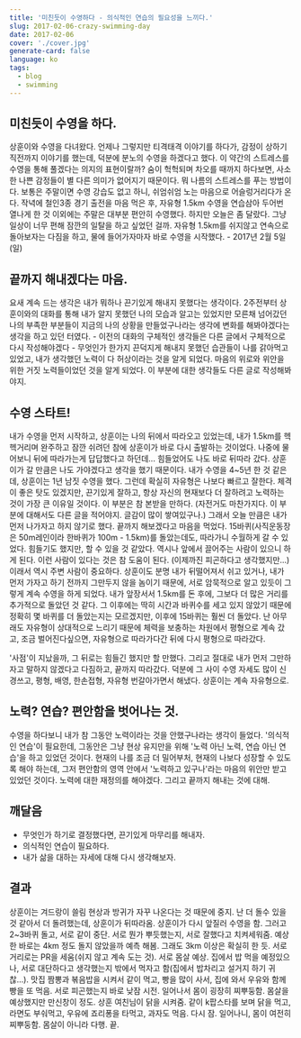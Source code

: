 ```yaml
---
title: '미친듯이 수영하다 - 의식적인 연습의 필요성을 느끼다.'
slug: 2017-02-06-crazy-swimming-day
date: 2017-02-06
cover: './cover.jpg'
generate-card: false
language: ko
tags:
  - blog
  - swimming
---
```


## 미친듯이 수영을 하다.

상훈이와 수영을 다녀왔다. 언제나 그렇지만 티격태격 이야기를 하다가, 감정이 상하기 직전까지 이야기를 했는데, 덕분에 분노의 수영을 하겠다고 했다. 이 약간의 스트레스를 수영을 통해 풀겠다는 의지의 표현이랄까? 숨이 헉헉되며 차오를 때까지 하다보면, 사소한 나쁜 감정들이 별 다른 의미가 없어지기 때문이다. 뭐 나름의 스트레스를 푸는 방법이다. 보통은 주말이면 수영 강습도 없고 하니, 쉬엄쉬엄 노는 마음으로 어슬렁거리다가 온다. 작녁에 철인3종 경기 출전을 마음 먹은 후, 자유형 1.5km 수영을 연습삼아 두어번 열나게 한 것 이외에는 주말은 대부분 편안히 수영했다. 하지만 오늘은 좀 달랐다. 그냥 일상이 너무 편해 잠깐의 일탈을 하고 싶었던 걸까. 자유형 1.5km를 쉬지않고 연속으로 돌아보자는 다짐을 하고, 물에 들어가자마자 바로 수영을 시작했다. - 2017년 2월 5일 (일)

## 끝까지 해내겠다는 마음.

요새 계속 드는 생각은 내가 뭐하나 끈기있게 해내지 못했다는 생각이다. 2주전부터 상훈이와의 대화를 통해 내가 알지 못했던 나의 모습과 알고는 있었지만 모른채 넘어갔던 나의 부족한 부분들이 지금의 나의 상황을 만들었구나라는 생각에 변화를 해봐야겠다는 생각을 하고 있던 터였다. - 이전의 대화의 구체적인 생각들은 다른 글에서 구체적으로 다시 작성해야겠다 - 무엇인가 한가지 끈덕지게 해내지 못했던 습관들이 나를 갉아먹고 있었고, 내가 생각했던 노력이 다 허상이라는 것을 알게 되었다. 마음의 위로와 위안을 위한 거짓 노력들이었던 것을 알게 되었다. 이 부분에 대한 생각들도 다른 글로 작성해봐야지.

## 수영 스타트!

내가 수영을 먼저 시작하고, 상훈이는 나의 뒤에서 따라오고 있었는데, 내가 1.5km를 헥헥거리며 완주하고 잠깐 쉬려던 참에 상훈이가 바로 다시 출발하는 것이었다. 나중에 물어보니 뒤에 따라가는게 답답했다고 하던데... 힘들었어도 나도 바로 뒤따라 갔다. 상훈이가 갈 만큼은 나도 가야겠다고 생각을 했기 때문이다. 내가 수영을 4~5년 한 것 같은데, 상훈이는 1년 남짓 수영을 했다. 그런데 확실히 자유형은 나보다 빠르고 잘한다. 체격이 좋은 탓도 있겠지만, 끈기있게 잘하고, 항상 자신의 현재보다 더 잘하려고 노력하는 것이 가장 큰 이유일 것이다. 이 부분은 참 본받을 만하다. (자전거도 마찬가지다. 이 부분에 대해서도 다른 글을 적어야지. 글감이 많이 쌓여있구나.) 그래서 오늘 만큼은 내가 먼저 나가자고 하지 않기로 했다. 끝까지 해보겠다고 마음을 먹었다. 15바퀴(사직운동장은 50m레인이라 한바퀴가 100m - 1.5km)를 돌았는데도, 따라가니 수월하게 갈 수 있었다. 힘들기도 했지만, 할 수 있을 것 같았다. 역시나 앞에서 끌어주는 사람이 있으니 하게 된다. 이런 사람이 있다는 것은 참 도움이 된다. (이제까진 피곤하다고 생각했지만...) 이래서 역시 주변 사람이 중요하다. 상훈이도 분명 내가 뒤떨어져서 쉬고 있거나, 내가 먼저 가자고 하기 전까지 그만두지 않을 놈이기 때문에, 서로 암묵적으로 알고 있듯이 그렇게 계속 수영을 하게 되었다. 내가 앞장서서 1.5km를 돈 후에, 그보다 더 많은 거리를 추가적으로 돌았던 것 같다. 그 이후에는 딱히 시간과 바퀴수를 세고 있지 않았기 때문에 정확히 몇 바퀴를 더 돌았는지는 모르겠지만, 이후에 15바퀴는 훨씬 더 돌았다. 난 아무래도 자유형이 상대적으로 느리기 때문에 체력을 보충하는 차원에서 평형으로 계속 갔고, 조금 벌어진다싶으면, 자유형으로 따라가다간 뒤에 다시 평형으로 따라갔다.

'사점'이 지났을까, 그 뒤로는 힘들긴 했지만 할 만했다. 그리고 절대로 내가 먼저 그만하자고 말하지 않겠다고 다짐하고, 끝까지 따라갔다. 덕분에 그 사이 수영 자세도 많이 신경쓰고, 평형, 배영, 한손접형, 자유형 번갈아가면서 해냈다. 상훈이는 계속 자유형으로.

## 노력? 연습? 편안함을 벗어나는 것.

수영을 하다보니 내가 참 그동안 노력이라는 것을 안했구나라는 생각이 들었다. '의식적인 연습'이 필요한데, 그동안은 그냥 현상 유지만을 위해 '노력 아닌 노력, 연습 아닌 연습'을 하고 있었던 것이다. 현재의 나를 조금 더 밀어부처, 현재의 나보다 성장할 수 있도록 해야 하는데, 그저 편안함의 영역 안에서 '노력하고 있구나'라는 마음의 위안만 받고 있었던 것이다. 노력에 대한 재정의를 해야겠다. 그리고 끝까지 해내는 것에 대해.

## 깨달음

- 무엇인가 하기로 결정했다면, 끈기있게 마무리를 해내자.
- 의식적인 연습이 필요하다.
- 내가 삶을 대하는 자세에 대해 다시 생각해보자.

## 결과

상훈이는 겨드랑이 쓸림 현상과 방귀가 자꾸 나온다는 것 때문에 중지. 난 더 돌수 있을 것 같아서 더 돌려했는데, 상훈이가 뒤따라옴. 상훈이가 다시 앞질러 수영을 함. 그러고 2~3바퀴 돌고, 서로 같이 중단. 서로 뭔가 뿌듯했는지, 서로 잘했다고 치켜세워줌. 예상한 바로는 4km 정도 돌지 않았을까 예측 해봄. 그래도 3km 이상은 확실히 한 듯. 서로 거리로는 PR을 세움(쉬지 않고 계속 도는 것). 서로 몸살 예상. 집에서 밥 먹을 예정있으나, 서로 대단하다고 생각했는지 밖에서 먹자고 함(집에서 밥차리고 설거지 하기 귀찮...). 맛집 짬뽕과 볶음밥을 시켜서 같이 먹고, 빵을 많이 사서, 집에 와서 우유와 함께 빵을 또 먹음. 서로 피곤했는지 바로 낮잠 시전. 일어나서 몸이 굉장히 찌뿌둥함. 몸살을 예상했지만 만신창이 정도. 상훈 여친님이 닭을 시켜줌. 같이 k팝스타를 보며 닭을 먹고, 라면도 부숴먹고, 우유에 죠리퐁을 타먹고, 과자도 먹음. 다시 잠. 일어나니, 몸이 여전히 찌뿌둥함. 몸살이 아니라 다행. 끝.
